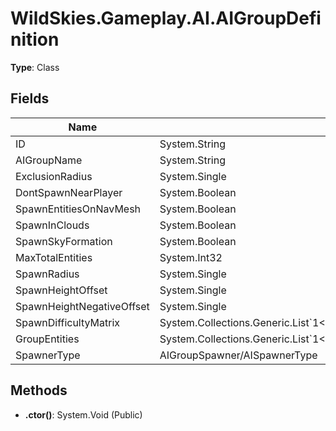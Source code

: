 ﻿# WildSkies.Gameplay.AI.AIGroupDefinition

**Type**: Class

## Fields

| Name | Type | Access |
|------|------|--------|
| ID | System.String | Public |
| AIGroupName | System.String | Public |
| ExclusionRadius | System.Single | Public |
| DontSpawnNearPlayer | System.Boolean | Public |
| SpawnEntitiesOnNavMesh | System.Boolean | Public |
| SpawnInClouds | System.Boolean | Public |
| SpawnSkyFormation | System.Boolean | Public |
| MaxTotalEntities | System.Int32 | Public |
| SpawnRadius | System.Single | Public |
| SpawnHeightOffset | System.Single | Public |
| SpawnHeightNegativeOffset | System.Single | Public |
| SpawnDifficultyMatrix | System.Collections.Generic.List`1<System.Boolean> | Public |
| GroupEntities | System.Collections.Generic.List`1<WildSkies.Gameplay.AI.AIEntityGroupSpawnData> | Public |
| SpawnerType | AIGroupSpawner/AISpawnerType | Public |

## Methods

- **.ctor()**: System.Void (Public)

